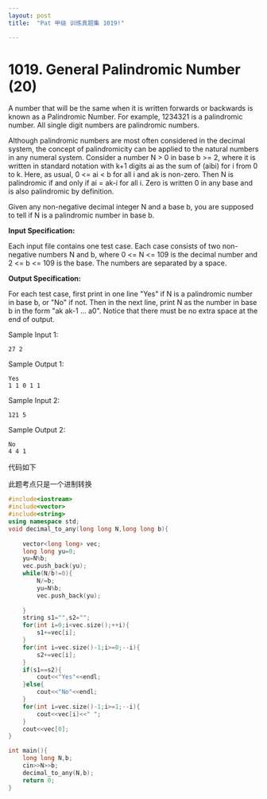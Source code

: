 ```yaml
---
layout: post
title:  "Pat 甲级 训练真题集 1019!"

---
```

# 1019. General Palindromic Number (20)

A number that will be the same when it is written forwards or backwards is known as a Palindromic Number.  For example, 1234321 is a palindromic number.  All single digit numbers are palindromic numbers.

Although palindromic numbers are most often considered in the decimal system, the concept of palindromicity can be applied to the natural numbers in any numeral system. Consider a number N > 0 in base b >= 2, where it is written in standard notation with k+1 digits ai as the sum of (aibi) for i from 0 to k.  Here, as usual, 0 <= ai < b for all i and ak is non-zero. Then N is palindromic if and only if ai = ak-i for all i. Zero is written 0 in any base and is also palindromic by definition.

Given any non-negative decimal integer N and a base b, you are supposed to tell if N is a palindromic number in base b.

**Input Specification:**

Each input file contains one test case. Each case consists of two non-negative numbers N and b, where 0 <= N <= 109 is the decimal number and 2 <= b <= 109  is the base.  The numbers are separated by a space.

**Output Specification:**

For each test case, first print in one line "Yes" if N is a palindromic number in base b, or "No" if not.  Then in the next line, print N as the number in base b in the form "ak ak-1 ... a0".  Notice that there must be no extra space at the end of output.

Sample Input 1:

```
27 2

```

Sample Output 1:

```
Yes
1 1 0 1 1

```

Sample Input 2:

```
121 5

```

Sample Output 2:

```
No
4 4 1
```

代码如下

此题考点只是一个进制转换

```c++
#include<iostream>
#include<vector>
#include<string>
using namespace std;
void decimal_to_any(long long N,long long b){	
	
	vector<long long> vec;
	long long yu=0;
	yu=N%b;
	vec.push_back(yu);
	while(N/b!=0){
		N/=b;
		yu=N%b;
		vec.push_back(yu);
		
	}
	string s1="",s2="";
	for(int i=0;i<vec.size();++i){
		s1+=vec[i];
	}
	for(int i=vec.size()-1;i>=0;--i){
		s2+=vec[i];
	}
	if(s1==s2){
		cout<<"Yes"<<endl;
	}else{
		cout<<"No"<<endl;
	}
	for(int i=vec.size()-1;i>=1;--i){
		cout<<vec[i]<<" ";
	}
	cout<<vec[0];
}

int main(){
	long long N,b;
	cin>>N>>b;
	decimal_to_any(N,b);
	return 0;
}
```
